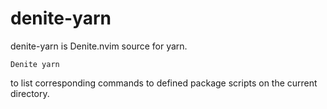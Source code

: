 # denite-yarn

denite-yarn is Denite.nvim source for yarn.

```
Denite yarn
```

to list corresponding commands to defined package scripts on the current directory.
